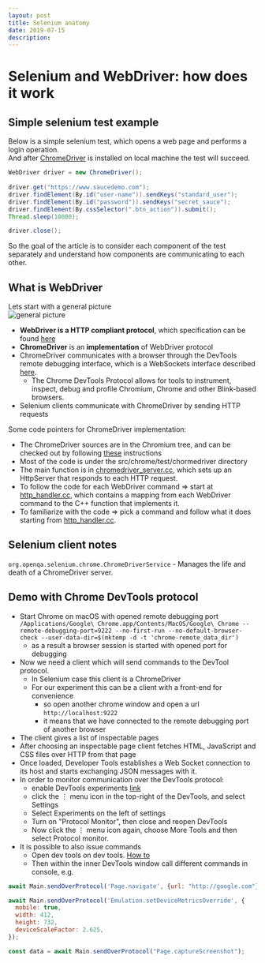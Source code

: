 ```yaml
---
layout: post
title: Selenium anatomy
date: 2019-07-15
description: 
---
```

# Selenium and WebDriver: how does it work
## Simple selenium test example
Below is a simple selenium test, which opens a web page and performs a login operation.  
And after [ChromeDriver](https://chromedriver.chromium.org/downloads) is installed on local machine 
the test will succeed.   
```java
WebDriver driver = new ChromeDriver();
		
driver.get("https://www.saucedemo.com");
driver.findElement(By.id("user-name")).sendKeys("standard_user");
driver.findElement(By.id("password")).sendKeys("secret_sauce");
driver.findElement(By.cssSelector(".btn_action")).submit();
Thread.sleep(10000);

driver.close();
```  
So the goal of the article is to consider each component of the test separately and understand how 
components are communicating to each other.  
## What is WebDriver
Lets start with a general picture  
![general picture](http://www.plantuml.com/plantuml/png/NOzDJiCm48NtSufHjrKla0MgQ1TT8XA91K8eiL-3XUq9ut4HjuUGe4ZiHlRx-TwnMAzMKwGi7hmxlQaad3NSe3lk2_lVavvRHEHG4xiOa8rZ6BJNhnS-tAqQRlZITG_yY8-AOfJ5m8EOIMAv_WM5D4KaP2lyX64fuad5n4caYzdKGkUtaFcqtnEovpc9N9JgUNUlybbMjc6vQUq_iCTGnzT9rBZXCbkTfDHdN_xJR4ewuzQ9n4AA98RbQmnvf90DUkqTDehDDmzV0RYPjxJYtc5q_D7M5By1)
* **WebDriver is a HTTP compliant protocol**, which specification can be found [here](https://w3c.github.io/webdriver/)   
* **ChromeDriver** is an **implementation** of WebDriver protocol
* ChromeDriver communicates with a browser 
through the DevTools remote debugging interface, which is a WebSockets interface described [here](https://chromedevtools.github.io/devtools-protocol/).
    * The Chrome DevTools Protocol allows for tools to instrument, inspect, debug and profile Chromium, Chrome and other Blink-based browsers.   
* Selenium clients communicate with ChromeDriver by sending HTTP requests  


Some code pointers for ChromeDriver implementation:
* The ChromeDriver sources are in the Chromium tree, and can be checked out by following [these](https://www.chromium.org/developers/how-tos/get-the-code) instructions
* Most of the code is under the src/chrome/test/chormedriver directory
* The main function is in [chromedriver_server.cc](https://code.google.com/p/chromium/codesearch#chromium/src/chrome/test/chromedriver/server/chromedriver_server.cc), which sets up an HttpServer that responds to each HTTP request.
* To follow the code for each WebDriver command => start at [http_handler.cc](https://cs.chromium.org/chromium/src/chrome/test/chromedriver/server/http_handler.cc?g=0), which contains a mapping from each WebDriver command to the C++ function that implements it. 
* To familiarize with the code => pick a command and follow what it does starting from [http_handler.cc](https://cs.chromium.org/chromium/src/chrome/test/chromedriver/server/http_handler.cc?g=0).

## Selenium client notes
`org.openqa.selenium.chrome.ChromeDriverService` - Manages the life and death of a ChromeDriver server.


## Demo with Chrome DevTools protocol
* Start Chrome on macOS with opened remote debugging port 
`/Applications/Google\ Chrome.app/Contents/MacOS/Google\ Chrome --remote-debugging-port=9222 --no-first-run --no-default-browser-check --user-data-dir=$(mktemp -d -t 'chrome-remote_data_dir')`
    * as a result a browser session is started with opened port for debugging
* Now we need a client which will send commands to the DevTool protocol.
    * In Selenium case this client is a ChromeDriver
    * For our experiment this can be a client with a front-end for convenience
        * so open another chrome window and open a url `http://localhost:9222`
        * it means that we have connected to the remote debugging port of another browser
* The client gives a list of inspectable pages
* After choosing an inspectable page client fetches HTML, JavaScript and CSS files over HTTP
from that page
* Once loaded, Developer Tools establishes a Web Socket connection to its host and starts exchanging JSON messages with it.
* In order to monitor communication over the DevTools protocol:
    * enable DevTools experiments [link](https://stackoverflow.com/questions/15679579/how-do-i-enable-chrome-devtools-experiments/15680012#15680012)
    * click the ⋮ menu icon in the top-right of the DevTools, and select Settings
    * Select Experiments on the left of settings
    * Turn on "Protocol Monitor", then close and reopen DevTools
    * Now click the ⋮ menu icon again, choose More Tools and then select Protocol monitor.
* It is possible to also issue commands
    * Open dev tools on dev tools. [How to](https://stackoverflow.com/questions/12291138/how-do-you-inspect-the-web-inspector-in-chrome/12291163#12291163)
    * Then within the inner DevTools window call different commands in console, e.g.  
    
```javascript
await Main.sendOverProtocol('Page.navigate', {url: "http://google.com"});

await Main.sendOverProtocol('Emulation.setDeviceMetricsOverride', {
  mobile: true,
  width: 412,
  height: 732,
  deviceScaleFactor: 2.625,
});

const data = await Main.sendOverProtocol("Page.captureScreenshot");
```           

   